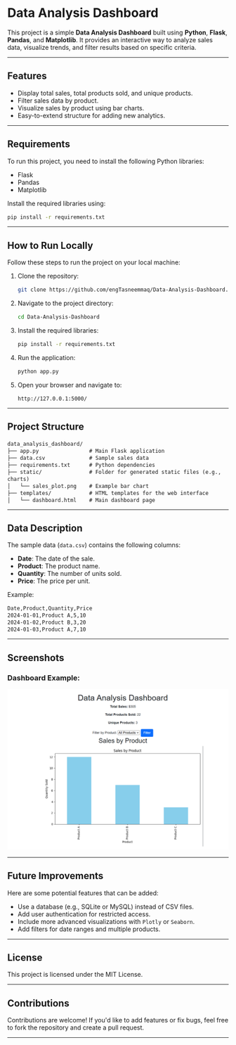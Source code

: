 # Data Analysis Dashboard

This project is a simple **Data Analysis Dashboard** built using **Python**, **Flask**, **Pandas**, and **Matplotlib**. It provides an interactive way to analyze sales data, visualize trends, and filter results based on specific criteria.

---

## Features
- Display total sales, total products sold, and unique products.
- Filter sales data by product.
- Visualize sales by product using bar charts.
- Easy-to-extend structure for adding new analytics.

---

## Requirements
To run this project, you need to install the following Python libraries:
- Flask
- Pandas
- Matplotlib

Install the required libraries using:
```bash
pip install -r requirements.txt

```

----------

## How to Run Locally

Follow these steps to run the project on your local machine:

1.  Clone the repository:
    
    ```bash
    git clone https://github.com/engTasneemmaq/Data-Analysis-Dashboard.git
    
    ```
    
2.  Navigate to the project directory:
    
    ```bash
    cd Data-Analysis-Dashboard
    
    ```
    
3.  Install the required libraries:
    
    ```bash
    pip install -r requirements.txt
    
    ```
    
4.  Run the application:
    
    ```bash
    python app.py
    
    ```
    
5.  Open your browser and navigate to:
    
    ```
    http://127.0.0.1:5000/
    
    ```
    

----------

## Project Structure

```
data_analysis_dashboard/
├── app.py                # Main Flask application
├── data.csv              # Sample sales data
├── requirements.txt      # Python dependencies
├── static/               # Folder for generated static files (e.g., charts)
│   └── sales_plot.png    # Example bar chart
├── templates/            # HTML templates for the web interface
│   └── dashboard.html    # Main dashboard page

```

----------

## Data Description

The sample data (`data.csv`) contains the following columns:

-   **Date**: The date of the sale.
-   **Product**: The product name.
-   **Quantity**: The number of units sold.
-   **Price**: The price per unit.

Example:

```csv
Date,Product,Quantity,Price
2024-01-01,Product A,5,10
2024-01-02,Product B,3,20
2024-01-03,Product A,7,10

```

----------

## Screenshots

### Dashboard Example:

![Dashboard Screenshot](./static/sales_plot.png)

----------

## Future Improvements

Here are some potential features that can be added:

-   Use a database (e.g., SQLite or MySQL) instead of CSV files.
-   Add user authentication for restricted access.
-   Include more advanced visualizations with `Plotly` or `Seaborn`.
-   Add filters for date ranges and multiple products.

----------

## License

This project is licensed under the MIT License.

----------

## Contributions

Contributions are welcome! If you'd like to add features or fix bugs, feel free to fork the repository and create a pull request.

----------

